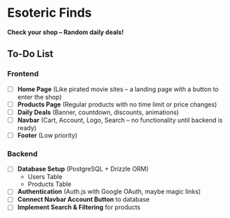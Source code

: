 # Esoteric Finds

**Check your shop – Random daily deals!**

## To-Do List

### Frontend

-   [ ] **Home Page** (Like pirated movie sites – a landing page with a button to enter the shop)
-   [ ] **Products Page** (Regular products with no time limit or price changes)
-   [ ] **Daily Deals** (Banner, countdown, discounts, animations)
-   [ ] **Navbar** (Cart, Account, Logo, Search – no functionality until backend is ready)
-   [ ] **Footer** (Low priority)

### Backend

-   [ ] **Database Setup** (PostgreSQL + Drizzle ORM)
    -   Users Table
    -   Products Table
-   [ ] **Authentication** (Auth.js with Google OAuth, maybe magic links)
-   [ ] **Connect Navbar Account Button** to database
-   [ ] **Implement Search & Filtering** for products
